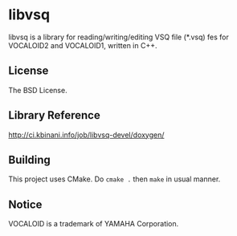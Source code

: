 # libvsq

libvsq is a library for reading/writing/editing VSQ file (*.vsq) fes for VOCALOID2 and VOCALOID1, written in C++.

## License

The BSD License.

## Library Reference

http://ci.kbinani.info/job/libvsq-devel/doxygen/

## Building

This project uses CMake. Do `cmake .` then `make` in usual manner.

## Notice

VOCALOID is a trademark of YAMAHA Corporation.
